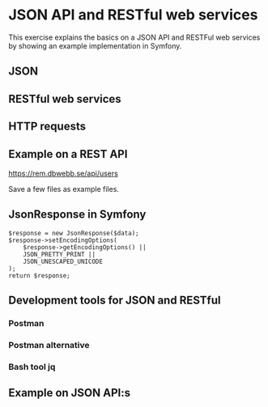 JSON API and RESTful web services
==========================

This exercise explains the basics on a JSON API and RESTFul web services by showing an example implementation in Symfony.



JSON
--------------------------



RESTful web services
--------------------------



HTTP requests
--------------------------



Example on a REST API
--------------------------

https://rem.dbwebb.se/api/users

Save a few files as example files.



JsonResponse in Symfony
--------------------------

```
$response = new JsonResponse($data);
$response->setEncodingOptions(
    $response->getEncodingOptions() ||
    JSON_PRETTY_PRINT ||
    JSON_UNESCAPED_UNICODE
);
return $response;
```



Development tools for JSON and RESTful
--------------------------

### Postman
### Postman alternative
### Bash tool jq



Example on JSON API:s
--------------------------

